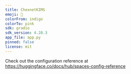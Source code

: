 ```yaml
---
title: ChexnetKIMS
emoji: 🐨
colorFrom: indigo
colorTo: pink
sdk: gradio
sdk_version: 4.28.3
app_file: app.py
pinned: false
license: mit
---
```


Check out the configuration reference at https://huggingface.co/docs/hub/spaces-config-reference
